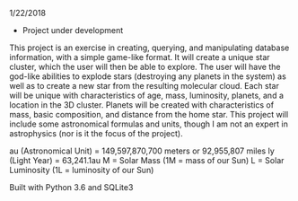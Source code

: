 1/22/2018
- Project under development

This project is an exercise in creating, querying, and manipulating database information, with a simple game-like format. It will create a unique star cluster, which the user will then be able to explore. The user will have the god-like abilities to explode stars (destroying any planets in the system) as well as to create a new star from the resulting molecular cloud. Each star will be unique with characteristics of age, mass, luminosity, planets, and a location in the 3D cluster. Planets will be created with characteristics of mass, basic composition, and distance from the home star. This project will include some astronomical formulas and units, though I am not an expert in astrophysics (nor is it the focus of the project). 

au (Astronomical Unit) = 149,597,870,700 meters or 92,955,807 miles
ly (Light Year) = 63,241.1au
M = Solar Mass (1M = mass of our Sun)
L = Solar Luminosity (1L = luminosity of our Sun)

Built with Python 3.6 and SQLite3
